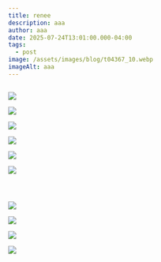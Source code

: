 ```yaml
---
title: renee
description: aaa
author: aaa
date: 2025-07-24T13:01:00.000-04:00
tags:
  - post
image: /assets/images/blog/t04367_10.webp
imageAlt: aaa
---
```

![](<>)

![](/assets/images/blog/53278-2x.jpg)

![](/assets/images/blog/299075-2x.jpeg)

![](/assets/images/blog/magritte_la-lampe-philosophique_1936-1.jpeg)

![](/assets/images/blog/rene_magritte-voice_of_space-1931-trivium-art-history.webp)

![](/assets/images/blog/the-wonders-of-nature.jpg)

![](/assets/images/blog/rene_magritte_la_geante_ii_lithograph_1950_28.25x22.25__1_800__20.webp)

![](<>)



![]()

![]()

![](/assets/images/blog/rene-magritte-le-double.jpg)

![](/assets/images/blog/sothebys-md.brightspotcdn.jpg)

![](/assets/images/blog/53148-2x.jpg)

![](/assets/images/blog/01-rene-magritte-face-of-genius-1926-27-58b5e9f23df78cdcd8002d75.jpg)
